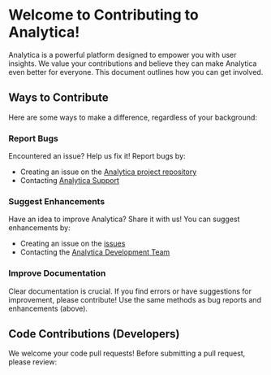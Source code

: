 # Welcome to Contributing to Analytica!

Analytica is a powerful platform designed to empower you with user insights. We value your contributions and believe they can make Analytica even better for everyone. This document outlines how you can get involved.

## Ways to Contribute

Here are some ways to make a difference, regardless of your background:

### Report Bugs

Encountered an issue? Help us fix it! Report bugs by:

- Creating an issue on the [Analytica project repository](https://github.com/Rono0365/Project-Analytica/issues)
- Contacting [Analytica Support](nkiprono589@gmail.com)

### Suggest Enhancements

Have an idea to improve Analytica? Share it with us! You can suggest enhancements by:

- Creating an issue on the [issues](https://github.com/Rono0365/Project-Analytica/issues)
- Contacting the [Analytica Development Team](nkiprono589@gmail.com)

### Improve Documentation

Clear documentation is crucial. If you find errors or have suggestions for improvement, please contribute! Use the same methods as bug reports and enhancements (above).

## Code Contributions (Developers)

We welcome your code pull requests! Before submitting a pull request, please review:
